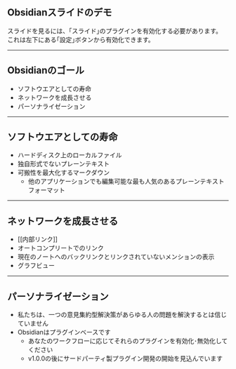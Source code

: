 ## Obsidianスライドのデモ

スライドを見るには、｢スライド｣のプラグインを有効化する必要があります。
これは左下にある｢設定｣ボタンから有効化できます。

---

## Obsidianのゴール

- ソフトウエアとしての寿命
- ネットワークを成長させる
- パーソナライゼーション

---

## ソフトウエアとしての寿命

- ハードディスク上のローカルファイル
- 独自形式でないプレーンテキスト
- 可搬性を最大化するマークダウン
	- 他のアプリケーションでも編集可能な最も人気のあるプレーンテキストフォーマット

---

## ネットワークを成長させる

- [[内部リンク]]
- オートコンプリートでのリンク
- 現在のノートへのバックリンクとリンクされていないメンションの表示
- グラフビュー

---

## パーソナライゼーション

- 私たちは、一つの意見集約型解決策があらゆる人の問題を解決するとは信じていません
- Obsidianはプラグインベースです
	- あなたのワークフローに応じてそれらのプラグインを有効化･無効化してください
	- v1.0.0の後にサードパーティ製プラグイン開発の開始を見込んでいます